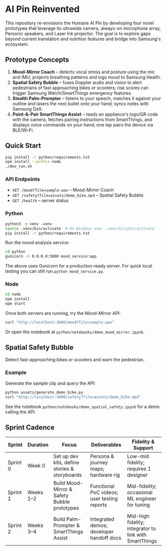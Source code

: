 # AI Pin Reinvented

This repository re-envisions the Humane AI Pin by developing four novel prototypes that leverage its ultrawide camera, always-on microphone array, Personic speakers, and Laser Ink projector. The goal is to explore gaps beyond current translation and nutrition features and bridge into Samsung's ecosystem.

## Prototype Concepts
1. **Mood-Mirror Coach** – detects vocal stress and posture using the mic and IMU; projects breathing patterns and logs mood to Samsung Health.
2. **Spatial Safety Bubble** – fuses Doppler audio and vision to alert pedestrians of fast approaching bikes or scooters; risk scores can trigger Samsung Watch/SmartThings emergency features.
3. **Stealth Palm-Prompter** – listens to your speech, matches it against your outline and lasers the next bullet onto your hand; syncs notes with Samsung DeX.
4. **Point-&-Pair SmartThings Assist** – reads an appliance's logo/QR code with the camera, fetches pairing instructions from SmartThings, and displays voice commands on your hand; one tap pairs the device via BLE/Wi‑Fi.

## Quick Start
```bash
pip install -r python/requirements.txt
npm install --prefix node
./dev_run.sh
```

### API Endpoints
- `GET /mood?file=sample.wav` – Mood-Mirror Coach
- `GET /safety?file=assets/demo_bike.mp4` – Spatial Safety Bubble
- `GET /health` – server status

### Python
```bash
python3 -m venv .venv
source .venv/bin/activate  # On Windows use: .venv\Scripts\activate
pip install -r python/requirements.txt
```

Run the mood analysis service:

```bash
cd python
gunicorn -b 0.0.0.0:5000 mood_service:app
```
The above uses Gunicorn for a production-ready server. For quick local testing you can still run `python mood_service.py`.

### Node
```bash
cd node
npm install
npm start
```

Once both servers are running, try the Mood-Mirror API:

```bash
curl "http://localhost:3000/mood?file=sample.wav"
```

Or open the notebook at `python/notebooks/demo_mood_mirror.ipynb`.

## Spatial Safety Bubble
Detect fast-approaching bikes or scooters and warn the pedestrian.

### Example
Generate the sample clip and query the API:
```bash
python assets/generate_demo_bike.py
curl "http://localhost:3000/safety?file=assets/demo_bike.mp4"
```

See the notebook `python/notebooks/demo_spatial_safety.ipynb` for a demo calling the API.

## Sprint Cadence
| Sprint | Duration | Focus | Deliverables | Fidelity & Support |
|--------|----------|-------|--------------|--------------------|
| Sprint 0 | Week 0 | Set up dev kits, define stories & storyboards | Persona & journey maps; hardware rig | Low-mid fidelity; requires 1 designer |
| Sprint 1 | Weeks 1–2 | Build Mood-Mirror & Safety Bubble prototypes | Functional PoC videos; user testing reports | Mid-fidelity; occasional ML engineer for tuning |
| Sprint 2 | Weeks 3–4 | Build Palm-Prompter & SmartThings Assist | Integrated demos; developer handoff docs | Mid-high fidelity; integrator to link with SmartThings |

